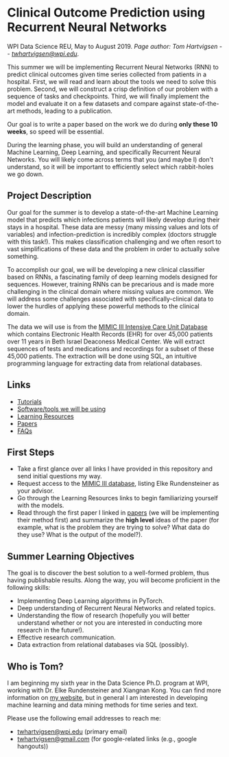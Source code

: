 # Clinical Outcome Prediction using Recurrent Neural Networks

WPI Data Science REU, May to August 2019. *Page author: Tom Hartvigsen -- twhartvigsen@wpi.edu*.

This summer we will be implementing Recurrent Neural Networks (RNN) to predict clinical outcomes given time series collected from patients in a hospital.
First, we will read and learn about the tools we need to solve this problem.
Second, we will construct a crisp definition of our problem with a sequence of tasks and checkpoints.
Third, we will finally implement the model and evaluate it on a few datasets and compare against state-of-the-art methods, leading to a publication.

Our goal is to write a paper based on the work we do during **only these 10 weeks**, so speed will be essential.

During the learning phase, you will build an understanding of general Machine Learning, Deep Learning, and specifically Recurrent Neural Networks.
You will likely come across terms that you (and maybe I) don't understand, so it will be important to efficiently select which rabbit-holes we go down.

## Project Description

Our goal for the summer is to develop a state-of-the-art Machine Learning model that predicts which infections patients will likely develop during their stays in a hospital.
These data are messy (many missing values and lots of variables) and infection-prediction is incredibly complex (doctors struggle with this task!).
This makes classification challenging and we often resort to vast simplifications of these data and the problem in order to actually solve something.

To accomplish our goal, we will be developing a new clinical classifier based on RNNs, a fascinating family of deep learning models designed for sequences.
However, training RNNs can be precarious and is made more challenging in the clinical domain where missing values are common.
We will address some challenges associated with specifically-clinical data to lower the hurdles of applying these powerful methods to the clinical domain.

The data we will use is from the [MIMIC III Intensive Care Unit Database](https://mimic.physionet.org/) which contains Electronic Health Records (EHR) for over 45,000 patients over 11 years in Beth Israel Deaconess Medical Center. We will extract sequences of tests and medications and recordings for a subset of these 45,000 patients. The extraction will be done using SQL, an intuitive programming language for extracting data from relational databases.

## Links
* [Tutorials](/pages/tutorials/turing_jobs.md)
* [Software/tools we will be using](/pages/tools.md)
* [Learning Resources](/pages/learning_resources.md)
* [Papers](/papers)
* [FAQs](/pages/faq.md)

## First Steps
* Take a first glance over all links I have provided in this repository and send initial questions my way.
* Request access to the [MIMIC III database](https://mimic.physionet.org/gettingstarted/access/), listing Elke Rundensteiner as your advisor.
* Go through the Learning Resources links to begin familiarizing yourself with the models.
* Read through the first paper I linked in [papers](/papers) (we will be implementing their method first) and summarize the **high level** ideas of the paper (for example, what is the problem they are trying to solve? What data do they use? What is the output of the model?).

## Summer Learning Objectives
The goal is to discover the best solution to a well-formed problem, thus having publishable results. Along the way, you will become proficient in the following skills:
* Implementing Deep Learning algorithms in PyTorch.
* Deep understanding of Recurrent Neural Networks and related topics.
* Understanding the flow of research (hopefully you will better understand whether or not you are interested in conducting more research in the future!).
* Effective research communication.
* Data extraction from relational databases via SQL (possibly).

## Who is Tom?

I am beginning my sixth year in the Data Science Ph.D. program at WPI, working with Dr. Elke Rundensteiner and Xiangnan Kong. You can find more information on [my website](https://thartvigsen.github.io/), but in general I am interested in developing machine learning and data mining methods for time series and text.

Please use the following email addresses to reach me:
* twhartvigsen@wpi.edu (primary email)
* twhartvigsen@gmail.com (for google-related links (e.g., google hangouts))
